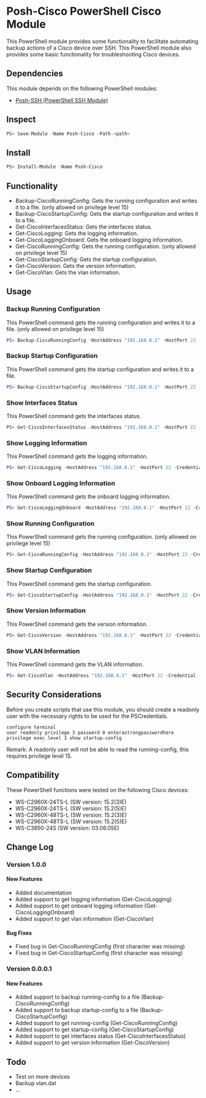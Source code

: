 # Posh-Cisco PowerShell Cisco Module

This PowerShell module provides some functionality to facilitate automating backup actions of a Cisco device over SSH. This PowerShell module also provides some basic functionality for troubleshooting Cisco devices.

## Dependencies

This module depends on the following PowerShell modules:

* [Posh-SSH (PowerShell SSH Module)](https://www.powershellgallery.com/packages/Posh-SSH "Posh-SSH PowerShell SSH Module") 

## Inspect

```PowerShell
PS> Save-Module -Name Posh-Cisco -Path <path>
```

## Install

```PowerShell
PS> Install-Module -Name Posh-Cisco
```

## Functionality

* Backup-CiscoRunningConfig: Gets the running configuration and writes it to a file. (only allowed on privilege level 15)
* Backup-CiscoStartupConfig: Gets the startup configuration and writes it to a file.
* Get-CiscoInterfacesStatus: Gets the interfaces status.
* Get-CiscoLogging: Gets the logging information.
* Get-CiscoLoggingOnboard: Gets the onboard logging information.
* Get-CiscoRunningConfig: Gets the running configuration. (only allowed on privilege level 15)
* Get-CiscoStartupConfig: Gets the startup configuration.
* Get-CiscoVersion: Gets the version information.
* Get-CiscoVlan: Gets the vlan information.

## Usage

### Backup Running Configuration

This PowerShell command gets the running configuration and writes it to a file. (only allowed on privilege level 15)
```PowerShell
PS> Backup-CiscoRunningConfig -HostAddress "192.168.0.1" -HostPort 22 -Credential (Get-Credential) -FilePath "$([Environment]::GetFolderPath(“MyDocuments”))\running-config.txt"
```

### Backup Startup Configuration

This PowerShell command gets the startup configuration and writes it to a file.
```PowerShell
PS> Backup-CiscoStartupConfig -HostAddress "192.168.0.1" -HostPort 22 -Credential (Get-Credential) -FilePath "$([Environment]::GetFolderPath(“MyDocuments”))\startup-config.txt"
```

### Show Interfaces Status

This PowerShell command gets the interfaces status.
```PowerShell
PS> Get-CiscoInterfacesStatus -HostAddress "192.168.0.1" -HostPort 22 -Credential (Get-Credential)
```

### Show Logging Information

This PowerShell command gets the logging information.
```PowerShell
PS> Get-CiscoLogging -HostAddress "192.168.0.1" -HostPort 22 -Credential (Get-Credential)
```

### Show Onboard Logging Information

This PowerShell command gets the onboard logging information. 
```PowerShell
PS> Get-CiscoLoggingOnboard -HostAddress "192.168.0.1" -HostPort 22 -Credential (Get-Credential)
```

### Show Running Configuration

This PowerShell command gets the running configuration. (only allowed on privilege level 15)
```PowerShell
PS> Get-CiscoRunningConfig -HostAddress "192.168.0.1" -HostPort 22 -Credential (Get-Credential)
```

### Show Startup Configuration

This PowerShell command gets the startup configuration.
```PowerShell
PS> Get-CiscoStartupConfig -HostAddress "192.168.0.1" -HostPort 22 -Credential (Get-Credential)
```

### Show Version Information

This PowerShell command gets the version information.
```PowerShell
PS> Get-CiscoVersion -HostAddress "192.168.0.1" -HostPort 22 -Credential (Get-Credential)
```

### Show VLAN Information

This PowerShell command gets the VLAN information.
```PowerShell
PS> Get-CiscoVlan -HostAddress "192.168.0.1" -HostPort 22 -Credential (Get-Credential)
```

## Security Considerations

Before you create scripts that use this module, you should create a readonly user with the necessary rights to be used for the PSCredentials.

```
configure terminal
user readonly privilege 3 password 0 enterastrongpasswordhere
privilege exec level 3 show startup-config
```
Remark: A readonly user will not be able to read the running-config, this requires privilege level 15.

## Compatibility

These PowerShell functions were tested on the following Cisco devices:

* WS-C2960X-24TS-L (SW version: 15.2(3)E)
* WS-C2960X-24TS-L (SW version: 15.2(5)E)
* WS-C2960X-48TS-L (SW version: 15.2(3)E)
* WS-C2960X-48TS-L (SW version: 15.2(5)E)
* WS-C3850-24S (SW version: 03.06.05E)

## Change Log

### Version 1.0.0

#### New Features

* Added documentation
* Added support to get logging information (Get-CiscoLogging)
* Added support to get onboard logging information (Get-CiscoLoggingOnboard)
* Added support to get vlan information (Get-CiscoVlan)

#### Bug Fixes

* Fixed bug in Get-CiscoRunningConfig (first character was missing)
* Fixed bug in Get-CiscoStartupConfig (first character was missing)

### Version 0.0.0.1

#### New Features

* Added support to backup running-config to a file (Backup-CiscoRunningConfig)
* Added support to backup startup-config to a file (Backup-CiscoStartupConfig)
* Added support to get running-config (Get-CiscoRunningConfig)
* Added support to get startup-config (Get-CiscoStartupConfig)
* Added support to get interfaces status (Get-CiscoInterfacesStatus)
* Added support to get version information (Get-CiscoVersion)

## Todo

* Test on more devices
* Backup vlan.dat
* ...
